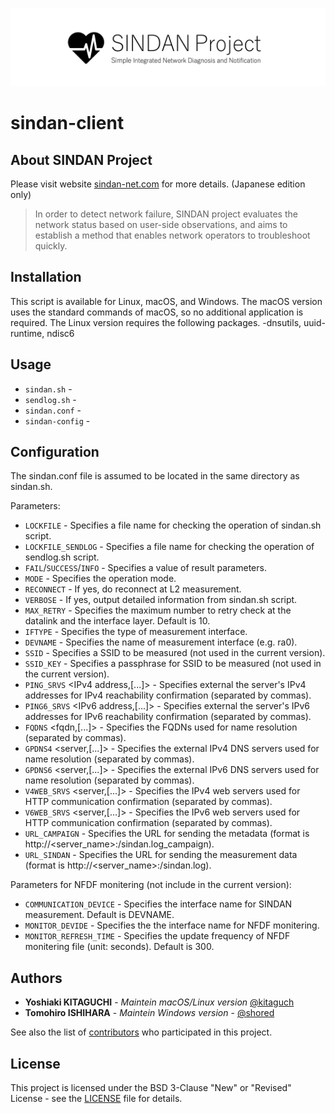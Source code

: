  ![SINDAN Project](https://raw.githubusercontent.com/SINDAN/sindan-docker/screenshot/logo.png)

# sindan-client

## About SINDAN Project
Please visit website [sindan-net.com](https://www.sindan-net.com) for more details. (Japanese edition only)

> In order to detect network failure, SINDAN project evaluates the network status based on user-side observations, and aims to establish a method that enables network operators to troubleshoot quickly.

## Installation
This script is available for Linux, macOS, and Windows. The macOS version uses the standard commands of macOS, so no additional application is required. The Linux version requires the following packages.
-dnsutils, uuid-runtime, ndisc6

## Usage

- `sindan.sh` - 
- `sendlog.sh` - 
- `sindan.conf` - 
- `sindan-config` - 

## Configuration
The sindan.conf file is assumed to be located in the same directory as sindan.sh.

Parameters:
- `LOCKFILE` <file> - Specifies a file name for checking the operation of sindan.sh script.
- `LOCKFILE_SENDLOG` <file> - Specifies a file name for checking the operation of sendlog.sh script.
- `FAIL`/`SUCCESS`/`INFO` <number> - Specifies a value of result parameters.
- `MODE` <client or probe> - Specifies the operation mode.
- `RECONNECT` <yes or no> - If yes, do reconnect at L2 measurement.
- `VERBOSE` <yes or no> - If yes, output detailed information from sindan.sh script.
- `MAX_RETRY` <number> - Specifies the maximum number to retry check at the datalink and the interface layer. Default is 10.
- `IFTYPE` <Wi-Fi or others> - Specifies the type of measurement interface.
- `DEVNAME` <device> - Specifies the name of measurement interface (e.g. ra0).
- `SSID` <ssid> - Specifies a SSID to be measured (not used in the current version).
- `SSID_KEY` <passphrase> - Specifies a passphrase for SSID to be measured (not used in the current version).
- `PING_SRVS` <IPv4 address,[...]> - Specifies external the server's IPv4 addresses for IPv4 reachability confirmation (separated by commas).
- `PING6_SRVS` <IPv6 address,[...]> - Specifies external the server's IPv6 addresses for IPv6 reachability confirmation (separated by commas).
- `FQDNS` <fqdn,[...]> - Specifies the FQDNs used for name resolution (separated by commas).
- `GPDNS4` <server,[...]> - Specifies the external IPv4 DNS servers used for name resolution (separated by commas).
- `GPDNS6` <server,[...]> - Specifies the external IPv6 DNS servers used for name resolution (separated by commas).
- `V4WEB_SRVS` <server,[...]> - Specifies the IPv4 web servers used for HTTP communication confirmation (separated by commas).
- `V6WEB_SRVS` <server,[...]> - Specifies the IPv6 web servers used for HTTP communication confirmation (separated by commas).
- `URL_CAMPAIGN` <url> - Specifies the URL for sending the metadata (format is http://<server_name>:<port>/sindan.log_campaign).
- `URL_SINDAN` <url> - Specifies the URL for sending the measurement data (format is http://<server_name>:<port>/sindan.log).

Parameters for NFDF monitering (not include in the current version):
- `COMMUNICATION_DEVICE` <device> - Specifies the interface name for SINDAN measurement. Default is DEVNAME.
- `MONITOR_DEVIDE` <device> - Specifies the the interface name for NFDF monitering.
- `MONITOR_REFRESH_TIME` <number> - Specifies the update frequency of NFDF monitering file (unit: seconds). Default is 300.

## Authors
- **Yoshiaki KITAGUCHI** - *Maintein macOS/Linux version* [@kitaguch](https://github.com/kitaguch)
- **Tomohiro ISHIHARA** - *Maintein Windows version* - [@shored](https://github.com/shored)

See also the list of [contributors](https://github.com/SINDAN/sindan-client/graphs/contributors) who participated in this project.

## License
This project is licensed under the BSD 3-Clause "New" or "Revised" License - see the [LICENSE](LICENSE) file for details.
